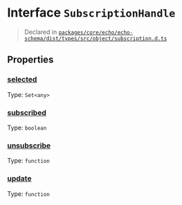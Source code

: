 # Interface `SubscriptionHandle`
> Declared in [`packages/core/echo/echo-schema/dist/types/src/object/subscription.d.ts`]()


## Properties
### [selected]()
Type: <code>Set&lt;any&gt;</code>



### [subscribed]()
Type: <code>boolean</code>



### [unsubscribe]()
Type: <code>function</code>



### [update]()
Type: <code>function</code>



    